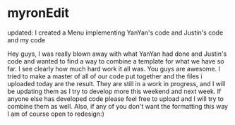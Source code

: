# myronEdit
updated: I created a Menu implementing YanYan's code and Justin's code and my code

Hey guys, I was really blown away with what YanYan had done and Justin's code and wanted to find a way to combine a template for what we have so far. I see clearly how much hard work it all was. You guys are awesome. I tried to make a master of all of our code put together and the files i uploaded today are the result. They are still in a work in progress, and I will be updating them as I try to develop more this weekend and next week. If anyone else has developed code please feel free to upload and I will try to combine them as well. Also, if any of you don't want the formatting this way I am of course open to redesign:)
